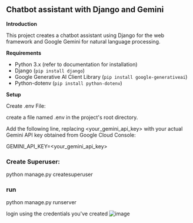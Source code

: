 ## Chatbot assistant with Django and Gemini

**Introduction**

This project creates a chatbot assistant using Django for the web framework and Google Gemini for natural language processing.

**Requirements**

* Python 3.x (refer to documentation for installation)
* Django (`pip install django`)
* Google Generative AI Client Library (`pip install google-generativeai`)
* Python-dotenv (`pip install python-dotenv`)

**Setup**

Create .env File:

create a file named .env in the project's root directory.

Add the following line, replacing <your_gemini_api_key> with your actual Gemini API key obtained from Google Cloud Console:

GEMINI_API_KEY=<your_gemini_api_key>

### Create Superuser:
python manage.py createsuperuser

### run
python manage.py runserver 

login using the credentials you've created 
![image](https://github.com/Fetheddine-Addad/personal_assistant/assets/91231544/4f7e5dea-32ee-4ac0-9fd7-75fd4e1a8609)
